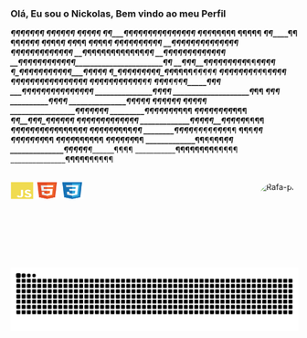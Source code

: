 ### Olá, Eu sou o Nickolas, Bem vindo ao meu Perfil
_____________¶¶¶¶¶¶¶
___________¶¶¶______¶¶¶
_________¶¶¶___________¶¶
________¶¶______________¶¶¶¶¶¶¶¶¶¶¶¶¶¶¶
_______¶¶___________________¶_______¶¶¶¶¶
______¶¶________________________________¶¶¶
_____¶¶___________________________________¶¶
____¶¶___________________¶¶________________¶¶
____¶¶___________________¶¶_________________¶
___¶¶____________________¶__________________¶
___¶¶___¶¶__________________________________¶
__¶¶__¶_¶¶¶¶¶_______________________________¶¶
__¶¶_¶¶¶¶¶¶¶¶¶______________________________¶¶¶
__¶__¶¶¶¶¶¶¶¶¶______________________________¶¶¶
__¶_¶¶¶¶¶¶¶¶¶¶¶¶___________________________¶¶
__¶_¶¶¶_¶¶¶_¶¶_¶¶_________________________¶¶
__¶_¶¶_¶¶¶¶¶¶¶¶_¶_______________________¶¶
__¶_¶¶__¶¶¶¶¶¶¶_¶¶___¶¶______________¶¶¶¶
__¶_¶¶__¶¶¶¶¶¶¶_¶¶____¶___________¶¶¶¶
__¶_¶¶¶¶¶¶¶__¶¶_¶¶_____¶¶¶¶___¶¶¶¶¶
___¶_¶¶¶¶¶¶__¶¶_¶__________¶¶¶¶
___¶¶__¶¶¶¶¶¶¶__¶¶¶¶______¶¶¶
____¶¶___¶¶¶___¶¶¶¶¶¶____¶¶
_____¶¶¶_____¶¶¶____¶_____¶¶¶
________¶¶¶¶¶¶_____¶¶¶¶¶¶¶¶¶
____________________¶¶_____¶¶
____________________¶_______¶¶
____________________¶________¶¶
___________________¶¶_________¶¶
___________________¶____¶¶_____¶¶
__________________¶¶____¶¶______¶¶
__________________¶_¶____¶_______¶¶
_________________¶¶_¶____¶¶______¶¶
___________¶¶¶¶__¶¶_¶_____¶______¶¶
____________¶¶¶¶¶¶¶_¶_____¶______¶¶
_____________¶¶__¶_¶______¶_____¶¶¶___¶¶¶
_______________¶¶¶_¶___¶__¶_____¶¶__¶¶¶_¶¶
_____________¶¶__¶_¶¶__¶_¶¶___¶¶___¶¶____¶¶
____________¶¶¶¶__¶_¶¶¶¶¶_____¶¶__¶¶_____¶¶
___________¶¶__¶¶¶¶____________¶¶¶_______¶¶
___________¶¶___¶¶____¶¶¶¶¶_____¶_____¶_¶¶
____________¶________¶____¶____________¶¶
____________¶_______¶¶____¶¶______¶¶___¶¶
____________¶¶_______¶¶___¶¶________¶¶¶¶
_____________¶¶_______¶¶_¶¶_________¶¶
_____________¶¶__¶¶____¶¶_________¶¶
______________¶¶_¶¶_¶__¶_______¶¶¶¶
_______________¶¶¶__¶¶¶¶¶__¶¶¶¶¶
_________________¶¶¶¶¶__¶¶¶¶¶




<div style="display: inline_block"><br>
  <img align="center" alt="Rafa-Js" height="30" width="40" src="https://raw.githubusercontent.com/devicons/devicon/master/icons/javascript/javascript-plain.svg">
  <img align="center" alt="Rafa-HTML" height="30" width="40" src="https://raw.githubusercontent.com/devicons/devicon/master/icons/html5/html5-original.svg">
  <img align="center" alt="Rafa-CSS" height="30" width="40" src="https://raw.githubusercontent.com/devicons/devicon/master/icons/css3/css3-original.svg">
  <img align="right" alt="Rafa-pic" height="150" style="border-radius:50px;" src="https://i.pinimg.com/originals/46/33/46/4633462242ee5494bad989b54d7d4c11.gif">
</div>

 ##
 
<div> 
 
  ![Snake animation](https://github.com/nickjng/nickjng/blob/output/github-contribution-grid-snake.svg)
 
</div>
